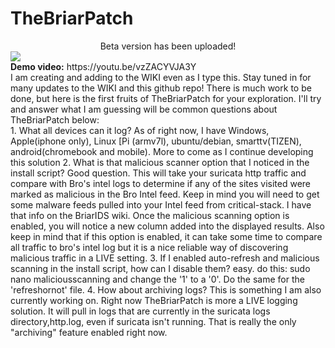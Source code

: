 # TheBriarPatch
<center>Beta version has been uploaded!</center> 
<img src="https://raw.githubusercontent.com/musicmancorley/TheBriarPatch/master/thebriarpatch.png"><br>
<b>Demo video:</b> https://youtu.be/vzZACYVJA3Y
<br>
I am creating and adding to the WIKI even as I type this.  Stay tuned in for many updates to the WIKI and this github repo!
There is much work to be done, but here is the first fruits of TheBriarPatch for your exploration.  I'll try and answer what I am guessing will be common questions about TheBriarPatch below:<br>
1. What all devices can it log?
As of right now, I have Windows, Apple(iphone only), Linux [Pi (armv7l), ubuntu/debian, smarttv(TIZEN), android(chromebook and mobile).  More to come as I continue developing this solution
2. What is that malicious scanner option that I noticed in the install script?
Good question.  This will take your suricata http traffic and compare with Bro's intel logs to determine if any of the sites visited were marked as malicious in the Bro Intel feed.  Keep in mind you will need to get some malware feeds pulled into your Intel feed from critical-stack.  I have that info on the BriarIDS wiki.
Once the malicious scanning option is enabled, you will notice a new column added into the displayed results.  Also keep in mind that if this option is enabled, it can take some time to compare all traffic to bro's intel log but it is a nice reliable way of discovering malicious traffic in a LIVE setting.
3. If I enabled auto-refresh and malicious scanning in the install script, how can I disable them?
easy.  do this: sudo nano maliciousscanning and change the '1' to a '0'.  Do the same for the 'refreshornot' file.
4. How about archiving logs?
This is something I am also currently working on.  Right now TheBriarPatch is more a LIVE logging solution.  It will pull in logs that are currently in the suricata logs directory,http.log, even if suricata isn't running.  That is really the only "archiving" feature enabled right now.

<br>

